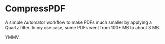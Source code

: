 # CompressPDF

A simple Automator workflow to make PDFs much smaller by applying a Quartz filter. In my use case, some PDFs went from 100+ MB to about 3 MB. 

YMMV. 

